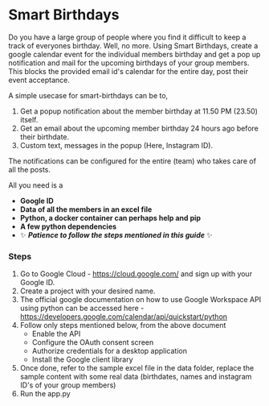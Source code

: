 # Smart Birthdays
Do you have a large group of people where you find it difficult to keep a track of everyones birthday. Well, no more. Using Smart Birthdays, create a google calendar event for the individual members birthday and get a pop up notification and mail for the upcoming birthdays of your group members. This blocks the provided email id's calendar for the entire day, post their event acceptance. 

A simple usecase for smart-birthdays can be to, 
1. Get a popup notification about the member birthday at 11.50 PM (23.50) itself.
2. Get an email about the upcoming member birthday 24 hours ago before their birthdate.
3. Custom text, messages in the popup (Here, Instagram ID).

The notifications can be configured for the entire (team) who takes care of all the posts.

All you need is a 
- **Google ID**
- **Data of all the members in an excel file**
- **Python, a docker container can perhaps help and pip**
- **A few python dependencies**
- ✨  ***Patience to  follow the steps mentioned in this guide***  ✨  

### Steps

1. Go to Google Cloud - https://cloud.google.com/ and sign up with your Google ID.
2. Create a project with your desired name.
3. The official google documentation on how to use Google Workspace API using python can be accessed here - https://developers.google.com/calendar/api/quickstart/python 
4. Follow only steps mentioned below, from the above document
    - Enable the API
    - Configure the OAuth consent screen
    - Authorize credentials for a desktop application
    - Install the Google client library
5. Once done, refer to the sample excel file in the data folder, replace the sample content with some real data (birthdates, names and instagram ID's of your group members)
6. Run the app.py
